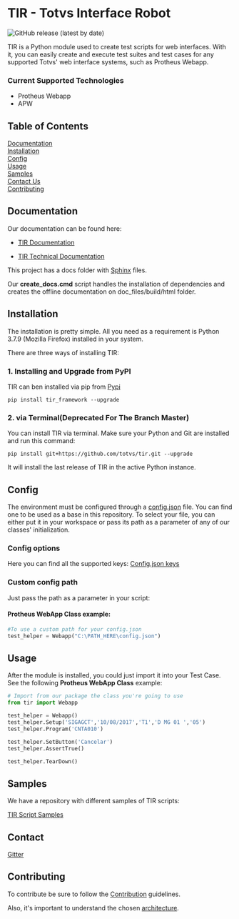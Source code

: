# TIR - Totvs Interface Robot
![GitHub release (latest by date)](https://img.shields.io/github/v/release/totvs/tir)

TIR is a Python module used to create test scripts for web interfaces. With it, you can easily create and execute test suites and test cases for any supported Totvs' web interface systems, such as Protheus Webapp.

### Current Supported Technologies

- Protheus Webapp
- APW

## Table of Contents

[Documentation](#documentation)<br>
[Installation](#installation)<br>
[Config](#config)<br>
[Usage](#usage)<br>
[Samples](#samples)<br>
[Contact Us](#contact)<br>
[Contributing](#contributing)

## Documentation
Our documentation can be found here:

- [TIR Documentation](https://totvs.github.io/tir-docs/)

- [TIR Technical Documentation](https://totvs.github.io/tir/)

This project has a docs folder with [Sphinx](http://www.sphinx-doc.org/en/master/) files.

Our **create_docs.cmd** script handles the installation of dependencies and creates the offline documentation on doc_files/build/html folder.

## Installation

The installation is pretty simple. All you need as a requirement is Python 3.7.9 (Mozilla Firefox) installed in your system.

There are three ways of installing TIR:

### 1. Installing and Upgrade from PyPI

TIR can ben installed via pip from [Pypi](https://pypi.org/project/tir-framework/)

```shell
pip install tir_framework --upgrade
```

### 2. via Terminal(Deprecated For The Branch Master)

You can install TIR via terminal. Make sure your Python and Git are installed and run this command:

```shell
pip install git+https://github.com/totvs/tir.git --upgrade
```

It will install the last release of TIR in the active Python instance.

## Config

The environment must be configured through a [config.json](config.json) file.
You can find one to be used as a base in this repository. To select your file,
you can either put it in your workspace or pass its path as a parameter of any of our classes' initialization.

### Config options

Here you can find all the supported keys: [Config.json keys](https://totvs.github.io/tir/configjson)

### Custom config path

Just pass the path as a parameter in your script:

#### Protheus WebApp Class example:
```python
#To use a custom path for your config.json
test_helper = Webapp("C:\PATH_HERE\config.json")
```

## Usage

After the module is installed, you could just import it into your Test Case.
See the following **Protheus WebApp Class** example:
```python
# Import from our package the class you're going to use
from tir import Webapp

test_helper = Webapp()
test_helper.Setup('SIGAGCT','10/08/2017','T1','D MG 01 ','05')
test_helper.Program('CNTA010')

test_helper.SetButton('Cancelar')
test_helper.AssertTrue()

test_helper.TearDown()
```

## Samples

We have a repository with different samples of TIR scripts:

[TIR Script Samples](https://github.com/totvs/tir-script-samples)

## Contact

[Gitter](https://gitter.im/totvs-tir/General)

## Contributing

To contribute be sure to follow the [Contribution](CONTRIBUTING.md) guidelines.

Also, it's important to understand the chosen [architecture](https://github.com/totvs/tir/blob/master/doc_files/ARCHITECTURE.md).
